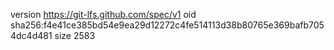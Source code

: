 version https://git-lfs.github.com/spec/v1
oid sha256:f4e41ce385bd54e9ea29d12272c4fe514113d38b80765e369bafb7054dc4d481
size 2583
